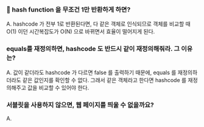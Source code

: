 ### 📌 hash function 을 무조건 1만 반환하게 하면?

A. hashcode 가 전부 1로 반환된다면, 다 같은 객체로 인식되므로 객체를 비교할 때 O(1) 이던 시간복잡도가
   O(N) 으로 바뀌면서 효율이 떨어지게 된다. 
   

### equals를 재정의하면, hashcode 도 반드시 같이 재정의해줘라. 그 이유는?

A. 값이 같더라도 hashcode 가 다르면 false 를 출력하기 때문에, equals 를 재정의하더라도 같은 값인지를
   확인할 수 없다. 그래서 같은 객체라고 한다면 hashcode 를 재정의해주고 값을 비교할 수 있어야 한다.
   
   
### 서블릿을 사용하지 않으면, 웹 페이지를 띄울 수 없을까요?

A. 
